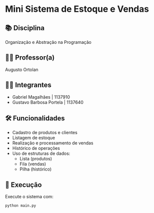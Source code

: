 # Mini Sistema de Estoque e Vendas

## 📚 Disciplina
Organização e Abstração na Programação
## 👨‍🏫 Professor(a)
Augusto Ortolan
## 👨‍💻 Integrantes

- Gabriel Magalhães | 1137910
- Gustavo Barbosa Portela | 1137640

## 🛠 Funcionalidades
- Cadastro de produtos e clientes
- Listagem de estoque
- Realização e processamento de vendas
- Histórico de operações
- Uso de estruturas de dados:
  - Lista (produtos)
  - Fila (vendas)
  - Pilha (histórico)

## 🚀 Execução
Execute o sistema com:

```bash
python main.py
